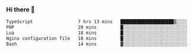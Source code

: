 ### Hi there 🌱
<!--START_SECTION:waka-->

```txt
TypeScript                 7 hrs 13 mins   ████████████████████▒░░░░   81.50 %
PHP                        20 mins         █░░░░░░░░░░░░░░░░░░░░░░░░   03.94 %
Lua                        18 mins         █░░░░░░░░░░░░░░░░░░░░░░░░   03.52 %
Nginx configuration file   18 mins         █░░░░░░░░░░░░░░░░░░░░░░░░   03.49 %
Bash                       14 mins         ▓░░░░░░░░░░░░░░░░░░░░░░░░   02.81 %
```

<!--END_SECTION:waka-->
<!--
**Dieg0raf/Dieg0raf** is a ✨ _special_ ✨ repository because its `README.md` (this file) appears on your GitHub profile.

Here are some ideas to get you started:

- 🔭 I’m currently working on ...
- 🌱 I’m currently learning ...
- 👯 I’m looking to collaborate on ...
- 🤔 I’m looking for help with ...
- 💬 Ask me about ...
- 📫 How to reach me: ...
- 😄 Pronouns: ...
- ⚡ Fun fact: ...
-->

